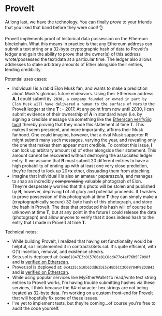 # ProveIt
 
At long last, we have the technology. You can finally _prove_ to your friends that you liked that band before they were cool! :ok_hand:
 
ProveIt implements proof of historical data possession on the Ethereum blockchain. What this means in practice is that any Ethereum address can submit a text string or a 32-byte cryptographic hash of data to ProveIt's ledger and gain the ability to prove that the owner(s) of this address wrote/possessed the text/data at a particular time. The ledger also allows addresses to stake arbitrary amounts of Ether alongside their entries, lending credibility.
 
Potential uses cases:
* Individual __I__ is a rabid Elon Musk fan, and wants to make a prediction about Musk's glorious future endeavors. Using their Ethereum address __A__, __I__ could submit ```By 2030, a company founded or owned in part by Elon Musk will have delivered a human to the surface of Mars``` to the ProveIt ledger at time __T__ := 2017. At any point from now until 2030, __I__ can submit evidence of their ownership of __A__ in standard ways (i.e. by signing a credible message via something like the [Etherscan verifySig tool](https://etherscan.io/verifySig)) thereby proving that they made this statement at time __T__. This makes __I__ seem prescient, and more importantly, affirms their Musk fanhood. One could imagine, however, that a rival Musk supporter __R__ might submit many such messages, varying the year, and revealing only the one that makes them appear most credible. To combat this issue, __I__ can lock up arbitrary amount (__x__) of ether alongside their statement. This amount cannot be recovered without destroying the associated ledger entry. If we assume that __R__ must submit 20 different entries to have a high probability of ending up with at least one very close prediction, they’re forced to lock up 20*__x__ ether, dissuading them from attacking.
* Imagine that Individual __I__ is also an amateur paparazzo/a, and manages to snap an incredibly ~~compromising~~ valuable photograph of Elon. They’re desperately worried that this photo will be stolen and published by __R__, however, depriving __I__ of all glory and potential proceeds. If __I__ wishes to prove possession of this photograph at time __T__ they can simply make a (cryptographically secure) 32-byte hash of this photograph, and store the hash in ProveIt. The data that produced this hash will of course be unknown at time __T__, but at any point in the future __I__ could release the data (photograph) and allow anyone to verify that it does indeed hash to the entry that __I__ made in ProveIt at time __T__.
 
Technical notes:
* While building ProveIt, I realized that having set functionality would be helpful, so I implemented it in contracts/Sets.sol. It's quite efficient, with O(1) insertion, removal, and existence checks.
* Sets.sol is deployed at: ```0x4e61847E3b0C5786e81C8cd477c4af76b5F7098f``` and is [verified on Etherscan](https://etherscan.io/address/0x4e61847e3b0c5786e81c8cd477c4af76b5f7098f).
* Prover.sol is deployed at: ```0x4125c610b63dd63bE5c48D5CC3C68784F92D3B43``` and is [verified on Etherscan](https://etherscan.io/address/0x4125c610b63dd63bE5c48D5CC3C68784F92D3B43).
* While using popular services like MyEtherWallet to read/write text string entries to ProveIt works, I'm having trouble submitting hashes via these services, I think because the 64-character hex strings are not being treated as 32-byte data. I'm working on a custom front-end for ProveIt that will hopefully fix some of these issues.
* I've yet to implement tests, but they're coming...of course you're free to audit the code yourself.
